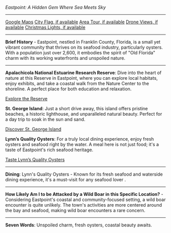 *Eastpoint: A Hidden Gem Where Sea Meets Sky*

---

[Google Maps](https://www.google.com/maps/place/Eastpoint,+FL+32328/data=!3m1!1e3)
[City Flag, if available](https://www.google.com/search?tbm=isch&q=Eastpoint+FL+Flag+Picture)
[Area Tour, if available](https://www.youtube.com/results?search_query=Eastpoint+FL+4k+tour)
[Drone Views, if available](https://www.youtube.com/results?search_query=Eastpoint+FL+4k+drone)
[Christmas Lights, if available](https://www.youtube.com/results?search_query=Eastpoint+FL+christmas+lights)

---

**Brief History** - Eastpoint, nestled in Franklin County, Florida, is a small yet vibrant community that thrives on its seafood industry, particularly oysters. With a population just over 2,600, it embodies the spirit of "Old Florida" charm with its working waterfronts and unspoiled nature.

---

**Apalachicola National Estuarine Research Reserve**: Dive into the heart of nature at this Reserve in Eastpoint, where you can explore local habitats, enjoy exhibits, and take a coastal walk from the Nature Center to the shoreline. A perfect place for both education and relaxation.

[Explore the Reserve](https://www.youtube.com/results?search_query=Apalachicola+National+Estuarine+Research+Reserve)

**St. George Island**: Just a short drive away, this island offers pristine beaches, a historic lighthouse, and unparalleled natural beauty. Perfect for a day trip to soak in the sun and sand.

[Discover St. George Island](https://www.youtube.com/results?search_query=St.+George+Island+FL)

**Lynn’s Quality Oysters**: For a truly local dining experience, enjoy fresh oysters and seafood right by the water. A meal here is not just food; it's a taste of Eastpoint's rich seafood heritage.

[Taste Lynn’s Quality Oysters](https://www.youtube.com/results?search_query=Lynn’s+Quality+Oysters+FL)

---

**Dining**: Lynn's Quality Oysters - Known for its fresh seafood and waterside dining experience, it's a must-visit for any seafood lover .

---

**How Likely Am I to be Attacked by a Wild Boar in this Specific Location?** - Considering Eastpoint's coastal and community-focused setting, a wild boar encounter is quite unlikely. The town's activities are more centered around the bay and seafood, making wild boar encounters a rare concern.

---

**Seven Words**: Unspoiled charm, fresh oysters, coastal beauty awaits.